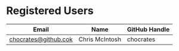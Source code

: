 # Registered Users
| Email | Name | GitHub Handle |  
| --- | --- | --- |  
| chocrates@github.cok | Chris McIntosh | chocrates |  
